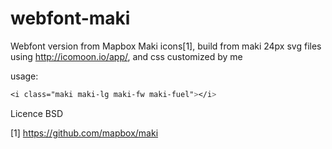 webfont-maki
============

Webfont version from Mapbox Maki icons[1], build from maki 24px svg files using http://icomoon.io/app/, and css customized by me

usage:

```css
<i class="maki maki-lg maki-fw maki-fuel"></i>
```

Licence BSD

[1] https://github.com/mapbox/maki
